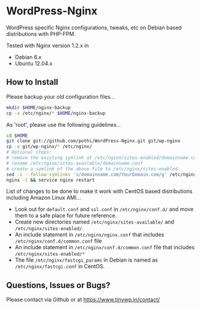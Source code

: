 WordPress-Nginx
===============

WordPress specific Nginx configurations, tweaks, etc on Debian based distributions with PHP-FPM.

Tested with Nginx version 1.2.x in
+ Debian 6.x
+ Ubuntu 12.04.x

How to Install
--------------

Please backup your old configuration files...

```bash
mkdir $HOME/nginx-backup
cp -a /etc/nginx/* $HOME/nginx-backup
```

As 'root', please use the following guidelines...
```bash
cd $HOME
git clone git://github.com/pothi/WordPress-Nginx.git git/wp-nginx
cp -a git/wp-nginx/* /etc/nginx/
# Optional steps:
# remove the existing symlink at /etc/nginx/sites-enabled/domainname.conf
# rename /etc/nginx/sites-available/domainname.conf
# create a symlink of the above file to /etc/nginx/sites-enabled
sed -i --follow-symlinks 's/domainname.com/YourDomain.com/g' /etc/nginx/sites-enabled/domainname.conf
nginx -t && service nginx restart
```

List of changes to be done to make it work with CentOS based distributions including Amazon Linux AMI...
+ Look out for `default.conf` and `ssl.conf` in `/etc/nginx/conf.d/` and move them to a safe place for future reference.
+ Create new directories named `/etc/nginx/sites-available/` and `/etc/nginx/sites-enabled/`.
+ An include statement in `/etc/nginx/nginx.conf` that includes `/etc/nginx/conf.d/common.conf` file
+ An include statement in `/etc/nginx/conf.d/common.conf` file that includes `/etc/nginx/sites-enabled/*`
+ The file `/etc/nginx/fastcgi_params` in Debian is named as `/etc/nginx/fastcgi.conf` in CentOS.


Questions, Issues or Bugs?
--------------------------

Please contact via Github or at https://www.tinywp.in/contact/
